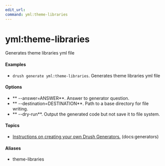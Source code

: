 ```yaml
---
edit_url: 
command: yml:theme-libraries
---
```

# yml:theme-libraries

Generates theme libraries yml file

#### Examples

- <code>drush generate yml:theme-libraries</code>. Generates theme libraries yml file

#### Options

- ** --answer=ANSWER**. Answer to generator question.
- ** --destination=DESTINATION**. Path to a base directory for file writing.
- ** --dry-run**. Output the generated code but not save it to file system.

#### Topics

- [Instructions on creating your own Drush Generators.](../../vendor/drush/drush/docs/generators.md) (docs:generators)

#### Aliases

- theme-libraries

